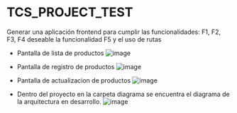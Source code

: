 # TCS_PROJECT_TEST

Generar una aplicación frontend para cumplir las funcionalidades: F1, F2, F3, F4
deseable la funcionalidad F5 y el uso de rutas
* Pantalla de lista de productos
![image](https://github.com/Ravicla/TCS_PROJECT_TEST/assets/100055174/e8c87cd3-9c4c-4306-905c-bc96abaefd8f)

* Pantalla de registro de productos
![image](https://github.com/Ravicla/TCS_PROJECT_TEST/assets/100055174/480960e9-cbf8-4ad7-b677-3bbc4b11acbe)

* Pantalla de actualizacion de productos
![image](https://github.com/Ravicla/TCS_PROJECT_TEST/assets/100055174/9246543a-a6ff-4734-8df9-f324bf82bfd7)

* Dentro del proyecto en la carpeta diagrama se encuentra el diagrama de la arquitectura en desarrollo.
![image](https://github.com/Ravicla/TCS_PROJECT_TEST/assets/100055174/895ef80c-8406-4254-aa2f-275daffd260a)

